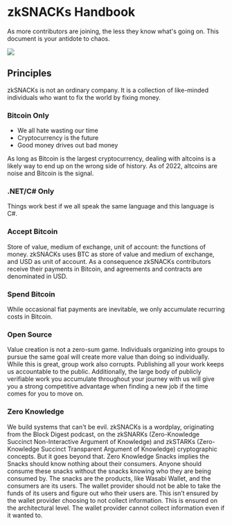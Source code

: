 # zkSNACKs Handbook

As more contributors are joining, the less they know what's going on. This document is your antidote to chaos.

![](https://i.imgur.com/xOHEKvD.png)

## Principles

zkSNACKs is not an ordinary company. It is a collection of like-minded individuals who want to fix the world by fixing money.

### Bitcoin Only

- We all hate wasting our time
- Cryptocurrency is the future
- Good money drives out bad money

As long as Bitcoin is the largest cryptocurrency, dealing with altcoins is a likely way to end up on the wrong side of history. As of 2022, altcoins are noise and Bitcoin is the signal.

### .NET/C# Only

Things work best if we all speak the same language and this language is C#. 

### Accept Bitcoin

Store of value, medium of exchange, unit of account: the functions of money. zkSNACKs uses BTC as store of value and medium of exchange, and USD as unit of account. As a consequence zkSNACKs contributors receive their payments in Bitcoin, and agreements and contracts are denominated in USD.

### Spend Bitcoin

While occasional fiat payments are inevitable, we only accumulate recurring costs in Bitcoin.

### Open Source

Value creation is not a zero-sum game. Individuals organizing into groups to pursue the same goal will create more value than doing so individually. While this is great, group work also corrupts. Publishing all your work keeps us accountable to the public.  Additionally, the large body of publicly verifiable work you accumulate throughout your journey with us will give you a strong competitive advantage when finding a new job if the time comes for you to move on.

### Zero Knowledge

We build systems that can't be evil. zkSNACKs is a wordplay, originating from the Block Digest podcast, on the zkSNARKs (Zero-Knowledge Succinct Non-Interactive Argument of Knowledge) and zkSTARKs (Zero-Knowledge Succinct Transparent Argument of Knowledge) cryptographic concepts. But it goes beyond that. Zero Knowledge Snacks implies the Snacks should know nothing about their consumers. Anyone should consume these snacks without the snacks knowing who they are being consumed by. The snacks are the products, like Wasabi Wallet, and the consumers are its users. The wallet provider should not be able to take the funds of its users and figure out who their users are. This isn’t ensured by the wallet provider choosing to not collect information. This is ensured on the architectural level. The wallet provider cannot collect information even if it wanted to.
